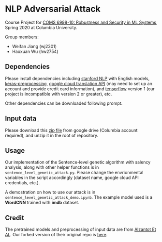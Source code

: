 # NLP Adversarial Attack

Course Project for [COMS 6998-10: Robustness and Security in ML Systems](http://www.cs.columbia.edu/~junfeng/20sp-e6998/), Spring 2020 at Columbia University.

Group members:
- Weifan Jiang (wj2301)
- Haoxuan Wu (hw2754)

## Dependencies

Please install dependencies including [stanford NLP](https://pypi.org/project/stanfordnlp/) with English models, [keras-preprocessing](https://pypi.org/project/Keras-Preprocessing/), [google cloud translation API](https://cloud.google.com/translate/docs/reference/libraries/v2/python) (may need to set up an account and provide credit card information), and [tensorflow](https://www.tensorflow.org/) version 1 (our project is incompatible with version 2 or greater), etc.

Other dependencies can be downloaded following prompt.

## Input data

Please download this [zip file](https://drive.google.com/open?id=19FCkbg9IpbdFshBWNV_hXCWswsBF6bkk) from google drive (Columbia account required), and unzip it in the root of repository.

## Usage

Our implementation of the Sentence-level genetic algorithm with salency analysis, along with other helper functions is in `sentence_level_genetic_attack.py`. Please change the envrionmental variables in the script accordingly (dataset name, google cloud API credentials, etc.).

A demostration on how to use our attack is in `sentence_level_genetic_attack_demo.ipynb`. The example model used is a __WordCNN__ trained with __imdb__ dataset.

## Credit

The pretrained models and preprocessing of input data are from [Alzantot Et Al.](https://www.aclweb.org/anthology/D18-1316/). Our forked version of their original repo is [here](https://github.com/weifanjiang/nlp_adversarial_examples). 
